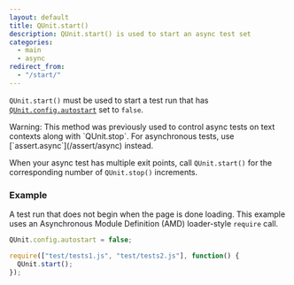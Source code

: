 ```yaml
---
layout: default
title: QUnit.start()
description: QUnit.start() is used to start an async test set
categories:
  - main
  - async
redirect_from:
  - "/start/"
---
```


`QUnit.start()` must be used to start a test run that has [`QUnit.config.autostart`](/config/QUnit.config) set to `false`.

<p class="warning" markdown="1">Warning: This method was previously used to control async tests on text contexts along with `QUnit.stop`. For asynchronous tests, use [`assert.async`](/assert/async) instead.</p>

When your async test has multiple exit points, call `QUnit.start()` for the corresponding number of `QUnit.stop()` increments.

### Example

A test run that does not begin when the page is done loading. This example uses an Asynchronous Module Definition (AMD) loader-style `require` call.

```js
QUnit.config.autostart = false;

require(["test/tests1.js", "test/tests2.js"], function() {
  QUnit.start();
});
```
